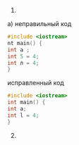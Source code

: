 1.
a) неправильный код
```cpp
#include <iostream>
nt main() {
int a ;
int 5 = 4;
int л = 4;
}
```
исправленный код
```cpp
#include <iostream>
int main() {
int a;
int l = 4;
}
```
2.
